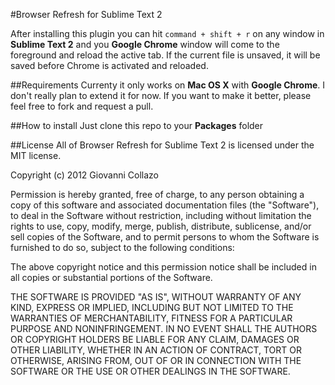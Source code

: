 #Browser Refresh for Sublime Text 2

After installing this plugin you can hit `command + shift + r` on any window in **Sublime Text 2** and you **Google Chrome** window will come to the foreground and reload the active tab. If the current file is unsaved, it will be saved before Chrome is activated and reloaded.

##Requirements
Currenty it only works on **Mac OS X** with **Google Chrome**. I don't really plan to extend it for now. If you want to make it better, please feel free to fork and request a pull.

##How to install
Just clone this repo to your **Packages** folder

##License
All of Browser Refresh for Sublime Text 2 is licensed under the MIT license.

Copyright (c) 2012 Giovanni Collazo

Permission is hereby granted, free of charge, to any person obtaining a copy of this software and associated documentation files (the "Software"), to deal in the Software without restriction, including without limitation the rights to use, copy, modify, merge, publish, distribute, sublicense, and/or sell copies of the Software, and to permit persons to whom the Software is furnished to do so, subject to the following conditions:

The above copyright notice and this permission notice shall be included in all copies or substantial portions of the Software.

THE SOFTWARE IS PROVIDED "AS IS", WITHOUT WARRANTY OF ANY KIND, EXPRESS OR IMPLIED, INCLUDING BUT NOT LIMITED TO THE WARRANTIES OF MERCHANTABILITY, FITNESS FOR A PARTICULAR PURPOSE AND NONINFRINGEMENT. IN NO EVENT SHALL THE AUTHORS OR COPYRIGHT HOLDERS BE LIABLE FOR ANY CLAIM, DAMAGES OR OTHER LIABILITY, WHETHER IN AN ACTION OF CONTRACT, TORT OR OTHERWISE, ARISING FROM, OUT OF OR IN CONNECTION WITH THE SOFTWARE OR THE USE OR OTHER DEALINGS IN THE SOFTWARE.
